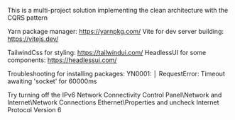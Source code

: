 This is a multi-project solution implementing the clean architecture with the CQRS pattern

Yarn package manager: https://yarnpkg.com/
Vite for dev server building: https://vitejs.dev/

TailwindCss for styling: https://tailwindui.com/
HeadlessUI for some components: https://headlessui.com/

Troubleshooting for installing packages:
YN0001: │ RequestError: Timeout awaiting 'socket' for 60000ms

Try turning off the IPv6 Network Connectivity
Control Panel\Network and Internet\Network Connections
Ethernet\Properties and uncheck Internet Protocol Version 6
